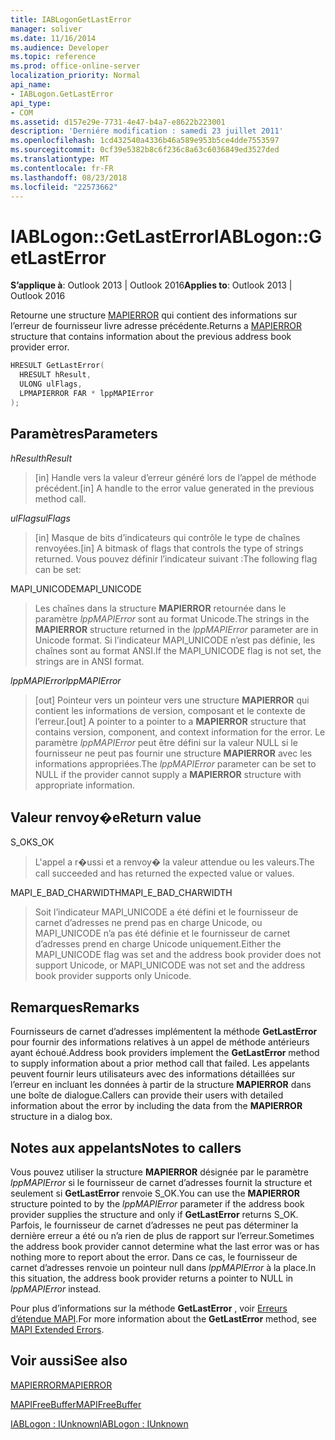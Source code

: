 ```yaml
---
title: IABLogonGetLastError
manager: soliver
ms.date: 11/16/2014
ms.audience: Developer
ms.topic: reference
ms.prod: office-online-server
localization_priority: Normal
api_name:
- IABLogon.GetLastError
api_type:
- COM
ms.assetid: d157e29e-7731-4e47-b4a7-e8622b223001
description: 'Derniére modification : samedi 23 juillet 2011'
ms.openlocfilehash: 1cd432540a4336b46a589e953b5ce4dde7553597
ms.sourcegitcommit: 0cf39e5382b8c6f236c8a63c6036849ed3527ded
ms.translationtype: MT
ms.contentlocale: fr-FR
ms.lasthandoff: 08/23/2018
ms.locfileid: "22573662"
---
```

# <a name="iablogongetlasterror"></a><span data-ttu-id="52cf8-103">IABLogon::GetLastError</span><span class="sxs-lookup"><span data-stu-id="52cf8-103">IABLogon::GetLastError</span></span>

  
  
<span data-ttu-id="52cf8-104">**S’applique à**: Outlook 2013 | Outlook 2016</span><span class="sxs-lookup"><span data-stu-id="52cf8-104">**Applies to**: Outlook 2013 | Outlook 2016</span></span> 
  
<span data-ttu-id="52cf8-105">Retourne une structure [MAPIERROR](mapierror.md) qui contient des informations sur l’erreur de fournisseur livre adresse précédente.</span><span class="sxs-lookup"><span data-stu-id="52cf8-105">Returns a [MAPIERROR](mapierror.md) structure that contains information about the previous address book provider error.</span></span> 
  
```cpp
HRESULT GetLastError(
  HRESULT hResult,
  ULONG ulFlags,
  LPMAPIERROR FAR * lppMAPIError
);
```

## <a name="parameters"></a><span data-ttu-id="52cf8-106">Paramètres</span><span class="sxs-lookup"><span data-stu-id="52cf8-106">Parameters</span></span>

 <span data-ttu-id="52cf8-107">_hResult_</span><span class="sxs-lookup"><span data-stu-id="52cf8-107">_hResult_</span></span>
  
> <span data-ttu-id="52cf8-108">[in] Handle vers la valeur d’erreur généré lors de l’appel de méthode précédent.</span><span class="sxs-lookup"><span data-stu-id="52cf8-108">[in] A handle to the error value generated in the previous method call.</span></span>
    
 <span data-ttu-id="52cf8-109">_ulFlags_</span><span class="sxs-lookup"><span data-stu-id="52cf8-109">_ulFlags_</span></span>
  
> <span data-ttu-id="52cf8-110">[in] Masque de bits d’indicateurs qui contrôle le type de chaînes renvoyées.</span><span class="sxs-lookup"><span data-stu-id="52cf8-110">[in] A bitmask of flags that controls the type of strings returned.</span></span> <span data-ttu-id="52cf8-111">Vous pouvez définir l’indicateur suivant :</span><span class="sxs-lookup"><span data-stu-id="52cf8-111">The following flag can be set:</span></span>
    
<span data-ttu-id="52cf8-112">MAPI_UNICODE</span><span class="sxs-lookup"><span data-stu-id="52cf8-112">MAPI_UNICODE</span></span> 
  
> <span data-ttu-id="52cf8-113">Les chaînes dans la structure **MAPIERROR** retournée dans le paramètre _lppMAPIError_ sont au format Unicode.</span><span class="sxs-lookup"><span data-stu-id="52cf8-113">The strings in the **MAPIERROR** structure returned in the  _lppMAPIError_ parameter are in Unicode format.</span></span> <span data-ttu-id="52cf8-114">Si l’indicateur MAPI_UNICODE n’est pas définie, les chaînes sont au format ANSI.</span><span class="sxs-lookup"><span data-stu-id="52cf8-114">If the MAPI_UNICODE flag is not set, the strings are in ANSI format.</span></span> 
    
 <span data-ttu-id="52cf8-115">_lppMAPIError_</span><span class="sxs-lookup"><span data-stu-id="52cf8-115">_lppMAPIError_</span></span>
  
> <span data-ttu-id="52cf8-116">[out] Pointeur vers un pointeur vers une structure **MAPIERROR** qui contient les informations de version, composant et le contexte de l’erreur.</span><span class="sxs-lookup"><span data-stu-id="52cf8-116">[out] A pointer to a pointer to a **MAPIERROR** structure that contains version, component, and context information for the error.</span></span> <span data-ttu-id="52cf8-117">Le paramètre _lppMAPIError_ peut être défini sur la valeur NULL si le fournisseur ne peut pas fournir une structure **MAPIERROR** avec les informations appropriées.</span><span class="sxs-lookup"><span data-stu-id="52cf8-117">The  _lppMAPIError_ parameter can be set to NULL if the provider cannot supply a **MAPIERROR** structure with appropriate information.</span></span> 
    
## <a name="return-value"></a><span data-ttu-id="52cf8-118">Valeur renvoy�e</span><span class="sxs-lookup"><span data-stu-id="52cf8-118">Return value</span></span>

<span data-ttu-id="52cf8-119">S_OK</span><span class="sxs-lookup"><span data-stu-id="52cf8-119">S_OK</span></span> 
  
> <span data-ttu-id="52cf8-120">L'appel a r�ussi et a renvoy� la valeur attendue ou les valeurs.</span><span class="sxs-lookup"><span data-stu-id="52cf8-120">The call succeeded and has returned the expected value or values.</span></span>
    
<span data-ttu-id="52cf8-121">MAPI_E_BAD_CHARWIDTH</span><span class="sxs-lookup"><span data-stu-id="52cf8-121">MAPI_E_BAD_CHARWIDTH</span></span> 
  
> <span data-ttu-id="52cf8-122">Soit l’indicateur MAPI_UNICODE a été défini et le fournisseur de carnet d’adresses ne prend pas en charge Unicode, ou MAPI_UNICODE n’a pas été définie et le fournisseur de carnet d’adresses prend en charge Unicode uniquement.</span><span class="sxs-lookup"><span data-stu-id="52cf8-122">Either the MAPI_UNICODE flag was set and the address book provider does not support Unicode, or MAPI_UNICODE was not set and the address book provider supports only Unicode.</span></span>
    
## <a name="remarks"></a><span data-ttu-id="52cf8-123">Remarques</span><span class="sxs-lookup"><span data-stu-id="52cf8-123">Remarks</span></span>

<span data-ttu-id="52cf8-124">Fournisseurs de carnet d’adresses implémentent la méthode **GetLastError** pour fournir des informations relatives à un appel de méthode antérieurs ayant échoué.</span><span class="sxs-lookup"><span data-stu-id="52cf8-124">Address book providers implement the **GetLastError** method to supply information about a prior method call that failed.</span></span> <span data-ttu-id="52cf8-125">Les appelants peuvent fournir leurs utilisateurs avec des informations détaillées sur l’erreur en incluant les données à partir de la structure **MAPIERROR** dans une boîte de dialogue.</span><span class="sxs-lookup"><span data-stu-id="52cf8-125">Callers can provide their users with detailed information about the error by including the data from the **MAPIERROR** structure in a dialog box.</span></span> 
  
## <a name="notes-to-callers"></a><span data-ttu-id="52cf8-126">Notes aux appelants</span><span class="sxs-lookup"><span data-stu-id="52cf8-126">Notes to callers</span></span>

<span data-ttu-id="52cf8-127">Vous pouvez utiliser la structure **MAPIERROR** désignée par le paramètre _lppMAPIError_ si le fournisseur de carnet d’adresses fournit la structure et seulement si **GetLastError** renvoie S_OK.</span><span class="sxs-lookup"><span data-stu-id="52cf8-127">You can use the **MAPIERROR** structure pointed to by the  _lppMAPIError_ parameter if the address book provider supplies the structure and only if **GetLastError** returns S_OK.</span></span> <span data-ttu-id="52cf8-128">Parfois, le fournisseur de carnet d’adresses ne peut pas déterminer la dernière erreur a été ou n’a rien de plus de rapport sur l’erreur.</span><span class="sxs-lookup"><span data-stu-id="52cf8-128">Sometimes the address book provider cannot determine what the last error was or has nothing more to report about the error.</span></span> <span data-ttu-id="52cf8-129">Dans ce cas, le fournisseur de carnet d’adresses renvoie un pointeur null dans _lppMAPIError_ à la place.</span><span class="sxs-lookup"><span data-stu-id="52cf8-129">In this situation, the address book provider returns a pointer to NULL in  _lppMAPIError_ instead.</span></span> 
  
<span data-ttu-id="52cf8-130">Pour plus d’informations sur la méthode **GetLastError** , voir [Erreurs d’étendue MAPI](mapi-extended-errors.md).</span><span class="sxs-lookup"><span data-stu-id="52cf8-130">For more information about the **GetLastError** method, see [MAPI Extended Errors](mapi-extended-errors.md).</span></span>
  
## <a name="see-also"></a><span data-ttu-id="52cf8-131">Voir aussi</span><span class="sxs-lookup"><span data-stu-id="52cf8-131">See also</span></span>



[<span data-ttu-id="52cf8-132">MAPIERROR</span><span class="sxs-lookup"><span data-stu-id="52cf8-132">MAPIERROR</span></span>](mapierror.md)
  
[<span data-ttu-id="52cf8-133">MAPIFreeBuffer</span><span class="sxs-lookup"><span data-stu-id="52cf8-133">MAPIFreeBuffer</span></span>](mapifreebuffer.md)
  
[<span data-ttu-id="52cf8-134">IABLogon : IUnknown</span><span class="sxs-lookup"><span data-stu-id="52cf8-134">IABLogon : IUnknown</span></span>](iablogoniunknown.md)

